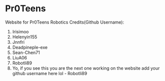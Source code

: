 # Pr0Teens
Website for Pr0Teens Robotics
Credits(Github Username): 
1. Irisimoo
2. Helenyin155
3. Jnnfri
4. Deadpineple-exe
5. Sean-Chen71
6. LiuA06
7. Robotli89 
8. Yo, if you see this you are the next one working on the website add your github username here lol - Robotli89
